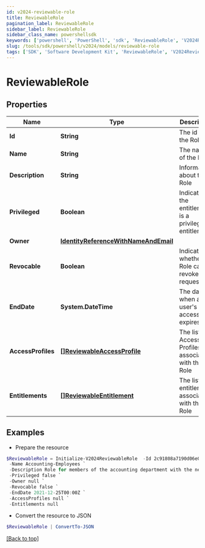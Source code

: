 ```yaml
---
id: v2024-reviewable-role
title: ReviewableRole
pagination_label: ReviewableRole
sidebar_label: ReviewableRole
sidebar_class_name: powershellsdk
keywords: ['powershell', 'PowerShell', 'sdk', 'ReviewableRole', 'V2024ReviewableRole'] 
slug: /tools/sdk/powershell/v2024/models/reviewable-role
tags: ['SDK', 'Software Development Kit', 'ReviewableRole', 'V2024ReviewableRole']
---
```



# ReviewableRole

## Properties

Name | Type | Description | Notes
------------ | ------------- | ------------- | -------------
**Id** | **String** | The id for the Role | [optional] 
**Name** | **String** | The name of the Role | [optional] 
**Description** | **String** | Information about the Role | [optional] 
**Privileged** | **Boolean** | Indicates if the entitlement is a privileged entitlement | [optional] 
**Owner** | [**IdentityReferenceWithNameAndEmail**](identity-reference-with-name-and-email) |  | [optional] 
**Revocable** | **Boolean** | Indicates whether the Role can be revoked or requested | [optional] 
**EndDate** | **System.DateTime** | The date when a user's access expires. | [optional] 
**AccessProfiles** | [**[]ReviewableAccessProfile**](reviewable-access-profile) | The list of Access Profiles associated with this Role | [optional] 
**Entitlements** | [**[]ReviewableEntitlement**](reviewable-entitlement) | The list of entitlements associated with this Role | [optional] 

## Examples

- Prepare the resource
```powershell
$ReviewableRole = Initialize-V2024ReviewableRole  -Id 2c91808a7190d06e0171993907fd0794 `
 -Name Accounting-Employees `
 -Description Role for members of the accounting department with the necessary Access Profiles `
 -Privileged false `
 -Owner null `
 -Revocable false `
 -EndDate 2021-12-25T00:00Z `
 -AccessProfiles null `
 -Entitlements null
```

- Convert the resource to JSON
```powershell
$ReviewableRole | ConvertTo-JSON
```


[[Back to top]](#) 

